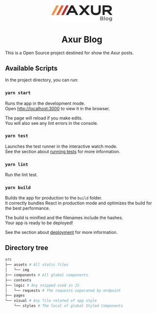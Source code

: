 <p align="center">
  <a href="https://breaking-bad.gosch.io/">
    <img alt="Breaking Bad" src="./src/assets/img/logo.svg" width="200" />
  </a>
</p>
<h1 align="center">
  Axur Blog
</h1>
This is a Open Source project destined for show the Axur posts.

## Available Scripts

In the project directory, you can run:

### `yarn start`

Runs the app in the development mode.<br />
Open [http://localhost:3000](http://localhost:3000) to view it in the browser.

The page will reload if you make edits.<br />
You will also see any lint errors in the console.

### `yarn test`

Launches the test runner in the interactive watch mode.<br />
See the section about [running tests](https://facebook.github.io/create-react-app/docs/running-tests) for more information.

### `yarn lint`

Run the lint test.

### `yarn build`

Builds the app for production to the `build` folder.<br />
It correctly bundles React in production mode and optimizes the build for the best performance.

The build is minified and the filenames include the hashes.<br />
Your app is ready to be deployed!

See the section about [deployment](https://facebook.github.io/create-react-app/docs/deployment) for more information.

## Directory tree
```bash
src
├── assets # All static files
│   └── img
├── components # All global components
├── contexts
├── logic # Any snipped used in JS
│   └── requests # The requests separated by endpoint
├── pages
└── visual # Any file related of app style
    └── styles # The local of global Styled Components
```